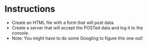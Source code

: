 # **Instructions**

* Create an HTML file with a form that will post data.
* Create a server that will accept the POSTed data and log it to the console.
* Note: You might have to do some Googling to figure this one out! 
